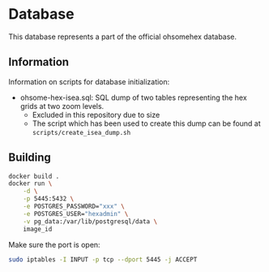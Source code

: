 # Database

This database represents a part of the official ohsomehex database.


## Information

Information on scripts for database initialization:

- ohsome-hex-isea.sql: SQL dump of two tables representing the hex grids at two zoom levels.
    - Excluded in this repository due to size
    - The script which has been used to create this dump can be found at `scripts/create_isea_dump.sh`


## Building


```bash
docker build .
docker run \
    -d \
    -p 5445:5432 \
    -e POSTGRES_PASSWORD="xxx" \
    -e POSTGRES_USER="hexadmin" \
    -v pg_data:/var/lib/postgresql/data \
    image_id
```


Make sure the port is open:

```bash
sudo iptables -I INPUT -p tcp --dport 5445 -j ACCEPT
```
